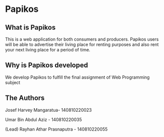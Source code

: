 # Papikos

## What is Papikos

This is a web application for both consumers and producers. Papikos users will be able to advertise their living place for renting purposes and also rent your next living place for a period of time.

## Why is Papikos developed

We develop Papikos to fulfill the final assignment of Web Programming subject

## The Authors

Josef Harvey Mangaratua- 140810220023

Umar Bin Abdul Aziz - 140810220035

(Lead) Rayhan Athar Prasnaputra - 140810220055
